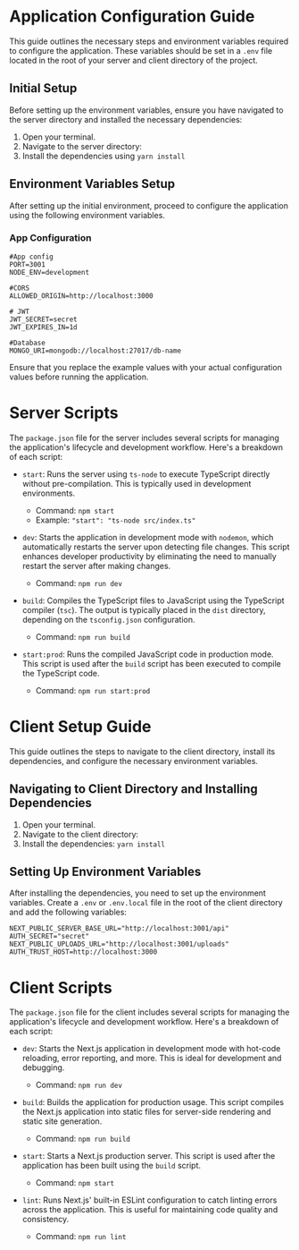# Application Configuration Guide

This guide outlines the necessary steps and environment variables required to configure the application. These variables should be set in a `.env` file located in the root of your server and client directory of the project.

## Initial Setup

Before setting up the environment variables, ensure you have navigated to the server directory and installed the necessary dependencies:

1. Open your terminal.
2. Navigate to the server directory:
3. Install the dependencies using `yarn install`

## Environment Variables Setup

After setting up the initial environment, proceed to configure the application using the following environment variables.

### App Configuration

```shell
#App config
PORT=3001
NODE_ENV=development

#CORS
ALLOWED_ORIGIN=http://localhost:3000

# JWT
JWT_SECRET=secret
JWT_EXPIRES_IN=1d

#Database
MONGO_URI=mongodb://localhost:27017/db-name
```

Ensure that you replace the example values with your actual configuration values before running the application.


# Server Scripts

The `package.json` file for the server includes several scripts for managing the application's lifecycle and development workflow. Here's a breakdown of each script:

- `start`: Runs the server using `ts-node` to execute TypeScript directly without pre-compilation. This is typically used in development environments.
  - Command: `npm start`
  - Example: `"start": "ts-node src/index.ts"`

- `dev`: Starts the application in development mode with `nodemon`, which automatically restarts the server upon detecting file changes. This script enhances developer productivity by eliminating the need to manually restart the server after making changes.
  - Command: `npm run dev`

- `build`: Compiles the TypeScript files to JavaScript using the TypeScript compiler (`tsc`). The output is typically placed in the `dist` directory, depending on the `tsconfig.json` configuration.
  - Command: `npm run build`

- `start:prod`: Runs the compiled JavaScript code in production mode. This script is used after the `build` script has been executed to compile the TypeScript code.
  - Command: `npm run start:prod`



# Client Setup Guide

This guide outlines the steps to navigate to the client directory, install its dependencies, and configure the necessary environment variables.

## Navigating to Client Directory and Installing Dependencies

1. Open your terminal.
2. Navigate to the client directory:
3. Install the dependencies: `yarn install`


## Setting Up Environment Variables

After installing the dependencies, you need to set up the environment variables. Create a `.env` or `.env.local` file in the root of the client directory and add the following variables:

```shell
NEXT_PUBLIC_SERVER_BASE_URL="http://localhost:3001/api"
AUTH_SECRET="secret"
NEXT_PUBLIC_UPLOADS_URL="http://localhost:3001/uploads"
AUTH_TRUST_HOST=http://localhost:3000
```
# Client Scripts

The `package.json` file for the client includes several scripts for managing the application's lifecycle and development workflow. Here's a breakdown of each script:

- `dev`: Starts the Next.js application in development mode with hot-code reloading, error reporting, and more. This is ideal for development and debugging.
  - Command: `npm run dev`

- `build`: Builds the application for production usage. This script compiles the Next.js application into static files for server-side rendering and static site generation.
  - Command: `npm run build`

- `start`: Starts a Next.js production server. This script is used after the application has been built using the `build` script.
  - Command: `npm start`

- `lint`: Runs Next.js' built-in ESLint configuration to catch linting errors across the application. This is useful for maintaining code quality and consistency.
  - Command: `npm run lint`
